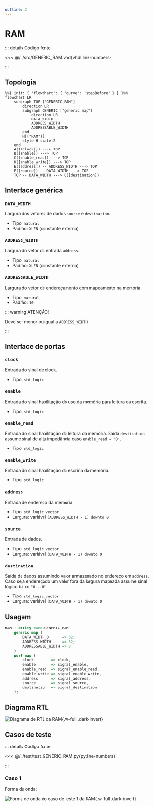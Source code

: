 ```yaml
---
outline: 2
---
```


# RAM

::: details Código fonte <a href="https://github.com/pfeinsper/24a-CTI-RISCV/blob/main/src/GENERIC_RAM.vhd" target="blank" style="float:right"><Badge type="tip" text="GENERIC_RAM.vhd &boxbox;" /></a>

<<< @/../src/GENERIC_RAM.vhd{vhdl:line-numbers}

:::

## Topologia

<pan-container selector=".mermaid">

```mermaid
%%{ init: { 'flowchart': { 'curve': 'stepBefore' } } }%%
flowchart LR
    subgraph TOP ["GENERIC_RAM"]
        direction LR
        subgraph GENERIC ["generic map"]
            direction LR
            DATA_WIDTH
            ADDRESS_WIDTH
            ADDRESSABLE_WIDTH
        end
        H[("RAM")]
        style H scale:2
    end
    A(((clock))) ---> TOP
    B([enable]) ---> TOP
    C([enable_read]) ---> TOP
    D([enable_write]) ---> TOP
    E([address]) -- ADDRESS_WIDTH ---> TOP
    F([source]) -- DATA_WIDTH ---> TOP
    TOP -- DATA_WIDTH ---> G([destination])
```

</pan-container>

## Interface genérica

### `DATA_WIDTH` <Badge type="tip" text="GENERIC" />

Largura dos vetores de dados `source` e `destination`.

- Tipo: `natural`
- Padrão: `XLEN` (constante externa)

### `ADDRESS_WIDTH` <Badge type="tip" text="GENERIC" />

Largura do vetor da entrada `address`.

- Tipo: `natural`
- Padrão: `XLEN` (constante externa)

### `ADDRESSABLE_WIDTH` <Badge type="tip" text="GENERIC" />

Largura do vetor de endereçamento com mapeamento na memória.

- Tipo: `natural`
- Padrão: `10`

::: warning ATENÇÃO!

Deve ser menor ou igual a `ADDRESS_WIDTH`.

:::

## Interface de portas

### `clock` <Badge type="warning" text="INPUT" />

Entrada do sinal de clock.

- Tipo: `std_logic`

### `enable` <Badge type="warning" text="INPUT" />

Entrada do sinal habilitação do uso da memória para leitura ou escrita.

- Tipo: `std_logic`

### `enable_read` <Badge type="warning" text="INPUT" />

Entrada do sinal habilitação da leitura da memória. Saída `destination` assume
sinal de alta impedância caso `enable_read = '0'`.

- Tipo: `std_logic`

### `enable_write` <Badge type="warning" text="INPUT" />

Entrada do sinal habilitação da escrina da memória.

- Tipo: `std_logic`

### `address` <Badge type="warning" text="INPUT" />

Entrada de endereço da memória.

- Tipo: `std_logic_vector`
- Largura: variável `(ADDRESS_WIDTH - 1) downto 0`

### `source` <Badge type="warning" text="INPUT" />

Entrada de dados.

- Tipo: `std_logic_vector`
- Largura: variável `(DATA_WIDTH - 1) downto 0`

### `destination` <Badge type="danger" text="OUTPUT" />

Saída de dados assumindo valor armazenado no endereço em `address`. Caso seja
endereçado um valor fora da largura mapeada assume sinal lógico baixo `"0...0"`

- Tipo: `std_logic_vector`
- Largura: variável `(DATA_WIDTH - 1) downto 0`

## Usagem

```vhdl
RAM : entity WORK.GENERIC_RAM
    generic map (
        DATA_WIDTH_0      => 32;
        ADDRESS_WIDTH     => 32;
        ADDRESSABLE_WIDTH => 8
    )
    port map (
        clock        => clock,
        enable       => signal_enable,
        enable_read  => signal_enable_read,
        enable_write => signal_enable_write,
        address      => signal_address,
        source       => signal_source,
        destination  => signal_destination
    );
```

## Diagrama RTL

<pan-container>

![Diagrama de RTL da RAM](/images/reference/components/generic_ram_netlist.svg){.w-full .dark-invert}
</pan-container>

## Casos de teste

::: details Código fonte <a href="https://github.com/pfeinsper/24a-CTI-RISCV/blob/main/test/test_GENERIC_RAM.py" target="blank" style="float:right"><Badge type="tip" text="test_GENERIC_RAM.py &boxbox;" /></a>

<<< @/../test/test_GENERIC_RAM.py{py:line-numbers}

:::

### Caso 1 <Badge type="info" text="tb_GENERIC_RAM_case_1" />

Forma de onda:

<pan-container :grid="false">

![Forma de onda do caso de teste 1 da RAM](/images/reference/components/tb_generic_ram_case_1.svg){.w-full .dark-invert}

</pan-container>
